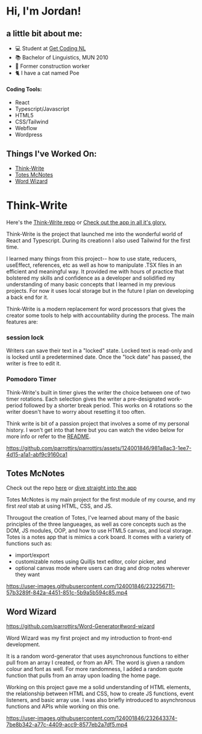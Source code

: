 # Hi, I'm Jordan!

## a little bit about me: 

- :computer: Student at [Get Coding NL](https://www.getcoding.ca)
- :books: Bachelor of Linguistics, MUN 2010 
- :construction_worker: Former construction worker 
- :cat2: I have a cat named Poe

#### Coding Tools:

- React
- Typescript/Javascript
- HTML5 
- CSS/Tailwind
- Webflow
- Wordpress 

## Things I've Worked On:

- [Think-Write](https://github.com/parrottjrs/think-write#think-write)
- [Totes McNotes](https://github.com/parrottjrs/totes-mcnotes#hi-my-name-is-jordan-and-welcome-to-totes-mcnotes)
- [Word Wizard](https://github.com/parrottjrs/Word-Generator#word-wizard)

# Think-Write

Here's the [Think-Write repo](http://github.com/parrottjrs/think-write)
or
[Check out the app in all it's glory.](https://parrottjrs.github.io/think-write)

Think-Write is the project that launched me into the wonderful world of React and Typescript. During its creationn I also used Tailwind for the first time.

I learned many things from this project-- how to use state, reducers, useEffect, references, etc as well as how to manipulate .TSX files in an efficient and meaningful way. It provided me with hours of practice that bolstered my skills and confidence as a developer and solidified my understanding of many basic concepts that I learned in my previous projects. For now it uses local storage but in the future I plan on developing a back end for it.

Think-Write is a modern replacement for word processors that gives the creator some tools to help with accountability during the process. The main features are: 

### session lock

Writers can save their text in a "locked" state. Locked text is read-only and is locked until a predetermined date. Once the "lock date" has passed, the writer is free to edit it. 

### Pomodoro Timer

Think-Write's built in timer gives the writer the choice between one of two timer rotations. Each selection gives the writer a pre-designated work-period followed by a shorter break period. This works on 4 rotations so the writer doesn't have to worry about resetting it too often.

Think write is bit of a passion project that involves a some of my personal history. I won't get into that here but you can watch the video below for more info or refer to the [README]((https://github.com/parrottjrs/think-write#think-write)).




https://github.com/parrottjrs/parrottjrs/assets/124001846/981a8ac3-1ee7-4d15-a1a1-abf9c9160ca1






## Totes McNotes

Check out the repo [here](https://github.com/parrottjrs/totes-mcnotes#hi-my-name-is-jordan-and-welcome-to-totes-mcnotes) or [dive straight into the app](https://parrottjrs.github.io/totes-mcnotes/) 

Totes McNotes is my main project for the first module of my course, and my first _real_ stab at using HTML, CSS, and JS.

Througout the creation of Totes, I've learned about many of the basic principles of the three langueages, as well as core concepts such as the DOM, JS modules, OOP, and how to use HTML5 canvas, and local storage. Totes is a notes app that is mimics a cork board. It comes with a variety of functions such as:

- import/export
- customizable notes using Quilljs text editor, color picker, and 
- optional canvas mode where users can drag and drop notes wherever they want


https://user-images.githubusercontent.com/124001846/232256711-57b3289f-842a-4451-851c-5b9a5b594c85.mp4


## Word Wizard

https://github.com/parrottjrs/Word-Generator#word-wizard

Word Wizard was my first project and my introduction to front-end development. 

It is a random word-generator that uses asynchronous functions to either pull from an array I created, or from an API. The word is given a random colour and font as well. For more randomness, I added a random quote function that pulls from an array upon loading the home page. 

Working on this project gave me a solid understanding of HTML elements, the relationship between HTML and CSS, how to create JS functions, event listeners, and basic array use. I was also briefly introduced to asynchronous functions and APIs while working on this one.


https://user-images.githubusercontent.com/124001846/232643374-7be8b342-a77c-4409-acc9-8577eb2a7df5.mp4
<!--
**parrottjrs/parrottjrs** is a ✨ _special_ ✨ repository because its `README.md` (this file) appears on your GitHub profile.

Here are some ideas to get you started:

- 🔭 I’m currently working on ...
- 🌱 I’m currently learning ...
- 👯 I’m looking to collaborate on ...
- 🤔 I’m looking for help with ...
- 💬 Ask me about ...
- 📫 How to reach me: ...
- 😄 Pronouns: ...
- ⚡ Fun fact: ...
-->
